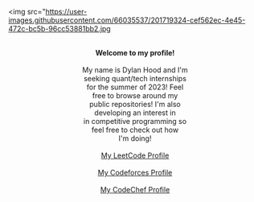 <img src="https://user-images.githubusercontent.com/66035537/201719324-cef562ec-4e45-472c-bc5b-96cc53881bb2.jpg


<div>&ensp;</div>

  <div><center><b>Welcome to my profile!</b></center></div>
  <div>&ensp;</div>
  <div><center>My name is Dylan Hood and I'm</center></div>
  <div><center>seeking quant/tech internships</center></div>
  <div><center>for the summer of 2023! Feel</center></div>
  <div><center>free to browse around my</center></div>
  <div><center>public repositories! I'm also</center></div>
  <div><center>developing an interest in</center></div>
  <div><center>in competitive programming so</center></div>
  <div><center>feel free to check out how</center></div>
  <center>I'm doing!</center>
  <div>&ensp;</div>
  
  <div><center><a href="https://leetcode.com/dylanhood/">My LeetCode Profile</a></center></div>
  <div>&ensp;</div>
  <div><center><a href="https://codeforces.com/profile/dylandhood/">My Codeforces Profile</a></center></div>
  <div>&ensp;</div>
  <div><center><a href="https://www.codechef.com/users/dylandhood">My CodeChef Profile</a></center></div>
